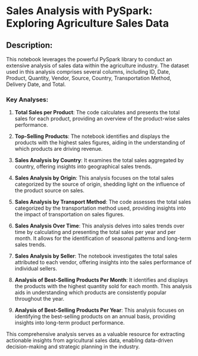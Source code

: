 # Sales Analysis with PySpark: Exploring Agriculture Sales Data

## Description:

This notebook leverages the powerful PySpark library to conduct an extensive analysis of sales data within the agriculture industry. The dataset used in this analysis comprises several columns, including ID, Date, Product, Quantity, Vendor, Source, Country, Transportation Method, Delivery Date, and Total.

### Key Analyses:

1. **Total Sales per Product**: The code calculates and presents the total sales for each product, providing an overview of the product-wise sales performance.

2. **Top-Selling Products**: The notebook identifies and displays the products with the highest sales figures, aiding in the understanding of which products are driving revenue.

3. **Sales Analysis by Country**: It examines the total sales aggregated by country, offering insights into geographical sales trends.

4. **Sales Analysis by Origin**: This analysis focuses on the total sales categorized by the source of origin, shedding light on the influence of the product source on sales.

5. **Sales Analysis by Transport Method**: The code assesses the total sales categorized by the transportation method used, providing insights into the impact of transportation on sales figures.

6. **Sales Analysis Over Time**: This analysis delves into sales trends over time by calculating and presenting the total sales per year and per month. It allows for the identification of seasonal patterns and long-term sales trends.

7. **Sales Analysis by Seller**: The notebook investigates the total sales attributed to each vendor, offering insights into the sales performance of individual sellers.

8. **Analysis of Best-Selling Products Per Month**: It identifies and displays the products with the highest quantity sold for each month. This analysis aids in understanding which products are consistently popular throughout the year.

9. **Analysis of Best-Selling Products Per Year**: This analysis focuses on identifying the best-selling products on an annual basis, providing insights into long-term product performance.

This comprehensive analysis serves as a valuable resource for extracting actionable insights from agricultural sales data, enabling data-driven decision-making and strategic planning in the industry.
